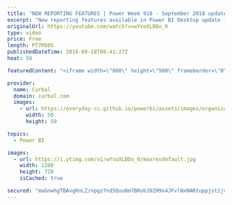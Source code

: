 ```yaml
---
title: "NEW REPORTING FEATURES | Power Week 918 - September 2018 update"
excerpt: "New reporting features available in Power BI Desktop update for September 2018 and we are going to cover them here in Power Week 918.  The features we will cover are: -New scatter plot -New theming features -General availability of report tooltips - Copy paste text in power bi  Enjoy!   Looking for a"
originalUrl: https://youtube.com/watch?v=wYvoXLBDo_0
type: video
price: Free
length: PT7M50S
publishedDateTime: 2018-09-18T08:41:27Z
heat: 50

featuredContent: "<iframe width=\"800\" height=\"500\" frameborder=\"0\" src=\"https://www.youtube.com/embed/wYvoXLBDo_0\" allow=\"accelerometer; autoplay; encrypted-media; gyroscope; picture-in-picture\" allowfullscreen></iframe>"

provider:
  name: Curbal
  domain: curbal.com
  images:
    - url: https://everyday-cc.github.io/powerbi/assets/images/organizations/curbal.com-50x50.jpg
      width: 50
      height: 50

topics:
  - Power BI

images:
  - url: https://i.ytimg.com/vi/wYvoXLBDo_0/maxresdefault.jpg
    width: 1280
    height: 720
    isCached: true

secured: "maGnwhgTBAvgRnLZ/npgz7nd5Qou0m7BRobJ0ZH9n4JFvlNxNARtuppjstijvInjkXY2x8Vnv8K8BRx3fwOgfLvHco8qy9xQDIKbVdZQjxNjbbXeciDKEsVNyK3w912a6XJxQXbv9pjDGc4i5jyu5HIXcqx6TAhF3y874kPCeLWTmLR+4OKyi6EaCG5w/fOgZ36WcvmrY9bJNs4ywP4oXhC+diliHdibO9dVwhW4OGbYzIRp1jgMDg8d7MMQdp0stLoM3cwiByp/JLuHF+Kvd+uiNDx+B5/MepBiBhfShMGpLWJZjuqRxZZmRZVOnY7RSJU3mZo2KHsg7PbzhXwXYetQTl7bt5O4iLFyLzxn/6gNMCbGGGEDkaGyCBHrFHMu0SILxvfEF0mVD3F5m3FEP/zonyKFVGe1ncwH8Zdax+g=;3plo54XAbmtlUvVdfcvnCQ=="
---
```


